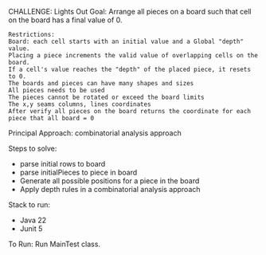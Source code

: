 CHALLENGE: Lights Out
Goal:
    Arrange all pieces on a board such that cell on the board has a final value of 0.

    Restrictions:
    Board: each cell starts with an initial value and a Global "depth" value.
    Placing a piece increments the valid value of overlapping cells on the board.
    If a cell's value reaches the "depth" of the placed piece, it resets to 0.
    The boards and pieces can have many shapes and sizes
    All pieces needs to be used
    The pieces cannot be rotated or exceed the board limits
    The x,y seams columns, lines coordinates
    After verify all pieces on the board returns the coordinate for each piece that all board = 0

Principal Approach: combinatorial analysis approach

Steps to solve:
- parse initial rows to board 
- parse initialPieces to piece in board 
- Generate all possible positions for a piece in the board
- Apply depth rules in a combinatorial analysis approach

Stack to run:
- Java 22
- Junit 5

To Run:
Run MainTest class.
